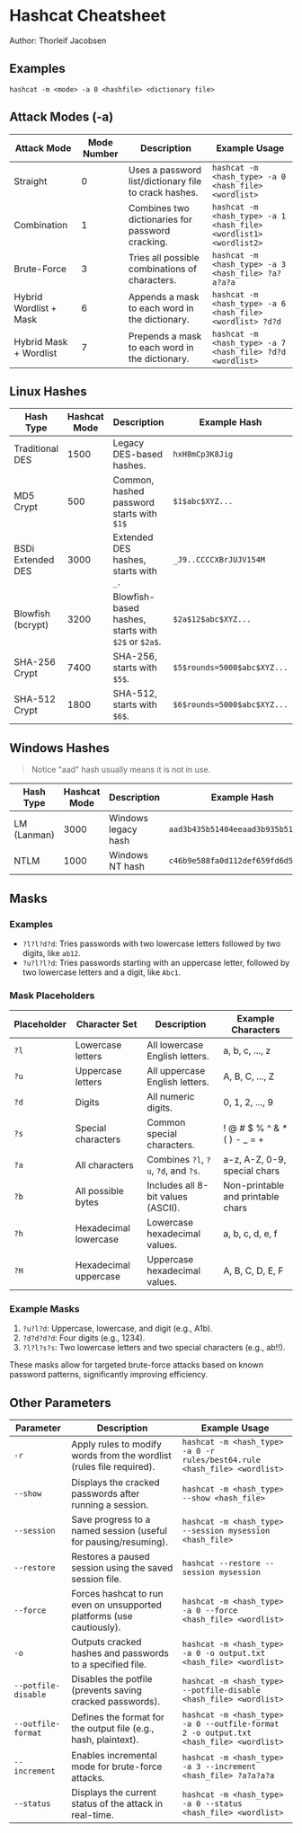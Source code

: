 # Hashcat Cheatsheet
Author: Thorleif Jacobsen

## Examples

```
hashcat -m <mode> -a 0 <hashfile> <dictionary file>
```

## Attack Modes (-a)

| Attack Mode           | Mode Number | Description                                              | Example Usage                                   |
|------------------------|-------------|----------------------------------------------------------|-----------------------------------------------|
| Straight              | 0           | Uses a password list/dictionary file to crack hashes.    | `hashcat -m <hash_type> -a 0 <hash_file> <wordlist>` |
| Combination           | 1           | Combines two dictionaries for password cracking.         | `hashcat -m <hash_type> -a 1 <hash_file> <wordlist1> <wordlist2>` |
| Brute-Force           | 3           | Tries all possible combinations of characters.           | `hashcat -m <hash_type> -a 3 <hash_file> ?a?a?a?a` |
| Hybrid Wordlist + Mask| 6           | Appends a mask to each word in the dictionary.           | `hashcat -m <hash_type> -a 6 <hash_file> <wordlist> ?d?d` |
| Hybrid Mask + Wordlist| 7           | Prepends a mask to each word in the dictionary.          | `hashcat -m <hash_type> -a 7 <hash_file> ?d?d <wordlist>` |

## Linux Hashes

| Hash Type       | Hashcat Mode | Description                               | Example Hash                       |
|------------------|-------------|-------------------------------------------|-------------------------------------|
| Traditional DES | 1500        | Legacy DES-based hashes.                  | `hxH8mCp3K8Jig`                    |
| MD5 Crypt       | 500         | Common, hashed password starts with `$1$`| `$1$abc$XYZ...`                    |
| BSDi Extended DES| 3000       | Extended DES hashes, starts with `_`.     | `_J9..CCCCXBrJUJV154M`             |
| Blowfish (bcrypt)| 3200       | Blowfish-based hashes, starts with `$2$` or `$2a$`.| `$2a$12$abc$XYZ...`        |
| SHA-256 Crypt   | 7400        | SHA-256, starts with `$5$`.               | `$5$rounds=5000$abc$XYZ...`        |
| SHA-512 Crypt   | 1800        | SHA-512, starts with `$6$`.               | `$6$rounds=5000$abc$XYZ...`        |

## Windows Hashes

> Notice "aad" hash usually means it is not in use.

| Hash Type      | Hashcat Mode | Description             | Example Hash                       |
|----------------|--------------|-------------------------|-------------------------------------|
| LM (Lanman)    | 3000         | Windows legacy hash     | `aad3b435b51404eeaad3b935b51304fe` |
| NTLM           | 1000         | Windows NT hash         | `c46b9e588fa0d112def659fd6d58eae3` |

## Masks

### Examples
- `?l?l?d?d`: Tries passwords with two lowercase letters followed by two digits, like `ab12`.
- `?u?l?l?d`: Tries passwords starting with an uppercase letter, followed by two lowercase letters and a digit, like `Abc1`.

### Mask Placeholders

| Placeholder | Character Set          | Description                         | Example Characters                |
|-------------|------------------------|-------------------------------------|------------------------------------|
| `?l`        | Lowercase letters      | All lowercase English letters.      | a, b, c, ..., z                   |
| `?u`        | Uppercase letters      | All uppercase English letters.      | A, B, C, ..., Z                   |
| `?d`        | Digits                 | All numeric digits.                 | 0, 1, 2, ..., 9                   |
| `?s`        | Special characters     | Common special characters.          | ! @ # $ % ^ & * ( ) - _ = +       |
| `?a`        | All characters         | Combines `?l`, `?u`, `?d`, and `?s`.| a-z, A-Z, 0-9, special chars       |
| `?b`        | All possible bytes     | Includes all 8-bit values (ASCII).  | Non-printable and printable chars |
| `?h`        | Hexadecimal lowercase | Lowercase hexadecimal values.       | a, b, c, d, e, f                  |
| `?H`        | Hexadecimal uppercase | Uppercase hexadecimal values.       | A, B, C, D, E, F                  |

### Example Masks
1. `?u?l?d`: Uppercase, lowercase, and digit (e.g., A1b).
2. `?d?d?d?d`: Four digits (e.g., 1234).
3. `?l?l?s?s`: Two lowercase letters and two special characters (e.g., ab!!).

These masks allow for targeted brute-force attacks based on known password patterns, significantly improving efficiency.

## Other Parameters

| Parameter        | Description                                                                 | Example Usage                                      |
|------------------|-----------------------------------------------------------------------------|---------------------------------------------------|
| `-r`             | Apply rules to modify words from the wordlist (rules file required).        | `hashcat -m <hash_type> -a 0 -r rules/best64.rule <hash_file> <wordlist>` |
| `--show`         | Displays the cracked passwords after running a session.                    | `hashcat -m <hash_type> --show <hash_file>`       |
| `--session`      | Save progress to a named session (useful for pausing/resuming).             | `hashcat -m <hash_type> --session mysession <hash_file>` |
| `--restore`      | Restores a paused session using the saved session file.                    | `hashcat --restore --session mysession`           |
| `--force`        | Forces hashcat to run even on unsupported platforms (use cautiously).       | `hashcat -m <hash_type> -a 0 --force <hash_file> <wordlist>` |
| `-o`             | Outputs cracked hashes and passwords to a specified file.                 | `hashcat -m <hash_type> -a 0 -o output.txt <hash_file> <wordlist>` |
| `--potfile-disable` | Disables the potfile (prevents saving cracked passwords).                | `hashcat -m <hash_type> --potfile-disable <hash_file> <wordlist>` |
| `--outfile-format` | Defines the format for the output file (e.g., hash, plaintext).           | `hashcat -m <hash_type> -a 0 --outfile-format 2 -o output.txt <hash_file> <wordlist>` |
| `--increment`    | Enables incremental mode for brute-force attacks.                         | `hashcat -m <hash_type> -a 3 --increment <hash_file> ?a?a?a?a` |
| `--status`       | Displays the current status of the attack in real-time.                   | `hashcat -m <hash_type> -a 0 --status <hash_file> <wordlist>` |
